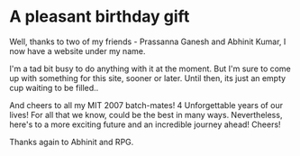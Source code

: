 # A pleasant birthday gift

<!--[options]
name: A pleasant birthday gift
date: 2010-12-10T00:00:00.000Z
url: 2010/12/pleasant-birthday-gift.html
tags:
 - General
-->

Well, thanks to two of my friends - Prassanna Ganesh and Abhinit Kumar, I now have a website under my name.

I'm a tad bit busy to do anything with it at the moment. But I'm sure to come up with something for this site, sooner or later. Until then, its just an empty cup waiting to be filled..

And cheers to all my MIT 2007 batch-mates! 4 Unforgettable years of our lives! For all that we know, could be the best in many ways. Nevertheless, here's to a more exciting future and an incredible journey ahead! Cheers!

Thanks again to Abhinit and RPG.